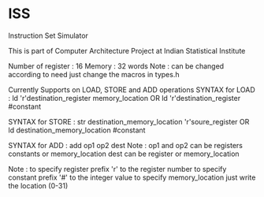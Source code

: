 # ISS
Instruction Set Simulator

This is part of Computer Architecture Project at Indian Statistical Institute

Number of register : 16
Memory : 32 words
Note : can be changed according to need just change the macros in types.h

Currently Supports on LOAD, STORE and ADD operations
SYNTAX for LOAD :
  ld 'r'destination_register memory_location
  OR
  ld 'r'destination_register #constant

SYNTAX for STORE :
    str destination_memory_location 'r'soure_register
    OR
    ld destination_memory_location #constant

SYNTAX for ADD :
  add op1 op2 dest
  Note : op1 and op2 can be registers constants or memory_location
         dest can be register or memory_location

Note : to specify register prefix 'r' to the register number
       to specify constant prefix '#' to the integer value
       to specify memory_location just write the location (0-31)
